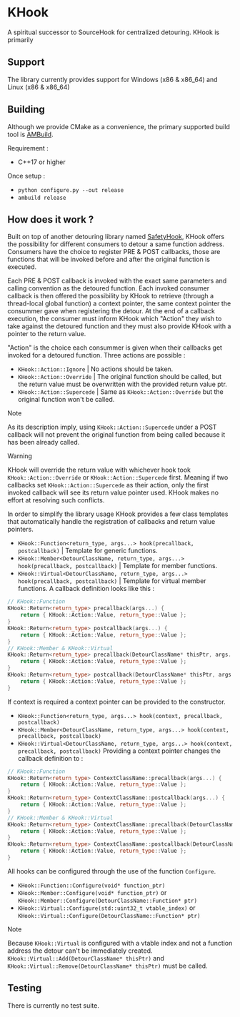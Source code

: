 # KHook

A spiritual successor to SourceHook for centralized detouring. KHook is primarily 

## Support

The library currently provides support for Windows (x86 & x86_64) and Linux (x86 & x86_64)

## Building

Although we provide CMake as a convenience, the primary supported build tool is [AMBuild](https://github.com/alliedmodders/ambuild).

Requirement :
- C++17 or higher

Once setup :
- `python configure.py --out release`
- `ambuild release`

## How does it work ?

Built on top of another detouring library named [SafetyHook](https://github.com/alliedmodders/safetyhook), KHook offers the possibility for different consumers to detour a same function address. Consumers have the choice to register PRE & POST callbacks, those are functions that will be invoked before and after the original function is executed.

Each PRE & POST callback is invoked with the exact same parameters and calling convention as the detoured function. Each invoked consumer callback is then offered the possibility by KHook to retrieve (through a thread-local global function) a context pointer, the same context pointer the consummer gave when registering the detour. At the end of a callback execution, the consumer must inform KHook which "Action" they wish to take against the detoured function and they must also provide KHook with a pointer to the return value.

"Action" is the choice each consummer is given when their callbacks get invoked for a detoured function. Three actions are possible :
- `KHook::Action::Ignore` | No actions should be taken.
- `KHook::Action::Override` | The original function should be called, but the return value must be overwritten with the provided return value ptr.
- `KHook::Action::Supercede` | Same as `KHook::Action::Override` but the original function won't be called.

> [!NOTE] 
> As its description imply, using `KHook::Action::Supercede` under a POST callback will not prevent the original function from being called because it has been already called.

> [!WARNING] 
> KHook will override the return value with whichever hook took `KHook::Action::Override` or `KHook::Action::Supercede` first. Meaning if two callbacks set `KHook::Action::Supercede` as their action, only the first invoked callback will see its return value pointer used. KHook makes no effort at resolving such conflicts.

In order to simplify the library usage KHook provides a few class templates that automatically handle the registration of callbacks and return value pointers.
- `KHook::Function<return_type, args...> hook(precallback, postcallback)` | Template for generic functions.
- `KHook::Member<DetourClassName, return_type, args...> hook(precallback, postcallback)` | Template for member functions.
- `KHook::Virtual<DetourClassName, return_type, args...> hook(precallback, postcallback)` | Template for virtual member functions.
A callback definition looks like this :
```cpp
// KHook::Function
KHook::Return<return_type> precallback(args...) {
    return { KHook::Action::Value, return_type::Value };
}
KHook::Return<return_type> postcallback(args...) {
    return { KHook::Action::Value, return_type::Value };
}
// KHook::Member & KHook::Virtual
KHook::Return<return_type> precallback(DetourClassName* thisPtr, args...) {
    return { KHook::Action::Value, return_type::Value };
}
KHook::Return<return_type> postcallback(DetourClassName* thisPtr, args...) {
    return { KHook::Action::Value, return_type::Value };
}
```

If context is required a context pointer can be provided to the constructor.
- `KHook::Function<return_type, args...> hook(context, precallback, postcallback)`
- `KHook::Member<DetourClassName, return_type, args...> hook(context, precallback, postcallback)`
- `KHook::Virtual<DetourClassName, return_type, args...> hook(context, precallback, postcallback)`
Providing a context pointer changes the callback definition to :
```cpp
// KHook::Function
KHook::Return<return_type> ContextClassName::precallback(args...) {
    return { KHook::Action::Value, return_type::Value };
}
KHook::Return<return_type> ContextClassName::postcallback(args...) {
    return { KHook::Action::Value, return_type::Value };
}
// KHook::Member & KHook::Virtual
KHook::Return<return_type> ContextClassName::precallback(DetourClassName* thisPtr, args...) {
    return { KHook::Action::Value, return_type::Value };
}
KHook::Return<return_type> ContextClassName::postcallback(DetourClassName* thisPtr, args...) {
    return { KHook::Action::Value, return_type::Value };
}
```

All hooks can be configured through the use of the function `Configure`.
- `KHook::Function::Configure(void* function_ptr)`
- `KHook::Member::Configure(void* function_ptr)` or `KHook::Member::Configure(DetourClassName::Function* ptr)`
- `KHook::Virtual::Configure(std::uint32_t vtable_index)` or `KHook::Virtual::Configure(DetourClassName::Function* ptr)`

> [!NOTE] 
> Because `KHook::Virtual` is configured with a vtable index and not a function address the detour can't be immediately created. `KHook::Virtual::Add(DetourClassName* thisPtr)` and `KHook::Virtual::Remove(DetourClassName* thisPtr)` must be called.

## Testing

There is currently no test suite.